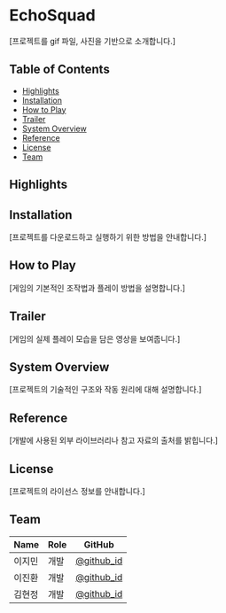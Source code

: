 # EchoSquad
[프로젝트를 gif 파일, 사진을 기반으로 소개합니다.]

## Table of Contents
- [Highlights](#highlights)
- [Installation](#installation)
- [How to Play](#how-to-play)
- [Trailer](#trailer)
- [System Overview](#system-overview)
- [Reference](#reference)
- [License](#license)
- [Team](#team)

## Highlights

## Installation
[프로젝트를 다운로드하고 실행하기 위한 방법을 안내합니다.]

## How to Play
[게임의 기본적인 조작법과 플레이 방법을 설명합니다.]

## Trailer
[게임의 실제 플레이 모습을 담은 영상을 보여줍니다.]

## System Overview
[프로젝트의 기술적인 구조와 작동 원리에 대해 설명합니다.]

## Reference
[개발에 사용된 외부 라이브러리나 참고 자료의 출처를 밝힙니다.]

## License
[프로젝트의 라이선스 정보를 안내합니다.]

## Team

| Name | Role | GitHub |
|------|------|--------|
| 이지민 | 개발 | [@github_id](https://github.com/github_id) |
| 이진환 | 개발 | [@github_id](https://github.com/github_id) |
| 김현정 | 개발 | [@github_id](https://github.com/github_id) |
